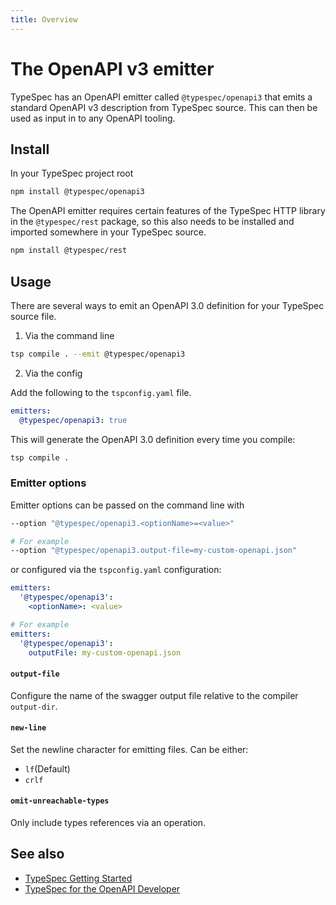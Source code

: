 ```yaml
---
title: Overview
---
```


# The OpenAPI v3 emitter

TypeSpec has an OpenAPI emitter called `@typespec/openapi3` that emits a standard OpenAPI v3 description from TypeSpec source.
This can then be used as input in to any OpenAPI tooling.

## Install

In your TypeSpec project root

```bash
npm install @typespec/openapi3
```

The OpenAPI emitter requires certain features of the TypeSpec HTTP library in the `@typespec/rest` package, so this also
needs to be installed and imported somewhere in your TypeSpec source.

```bash
npm install @typespec/rest
```

## Usage

There are several ways to emit an OpenAPI 3.0 definition for your TypeSpec source file.

1. Via the command line

```bash
tsp compile . --emit @typespec/openapi3
```

2. Via the config

Add the following to the `tspconfig.yaml` file.

```yaml
emitters:
  @typespec/openapi3: true
```

This will generate the OpenAPI 3.0 definition every time you compile:

```bash
tsp compile .
```

### Emitter options

Emitter options can be passed on the command line with

```bash
--option "@typespec/openapi3.<optionName>=<value>"

# For example
--option "@typespec/openapi3.output-file=my-custom-openapi.json"
```

or configured via the `tspconfig.yaml` configuration:

```yaml
emitters:
  '@typespec/openapi3':
    <optionName>: <value>

# For example
emitters:
  '@typespec/openapi3':
    outputFile: my-custom-openapi.json
```

#### `output-file`

Configure the name of the swagger output file relative to the compiler `output-dir`.

#### `new-line`

Set the newline character for emitting files. Can be either:

- `lf`(Default)
- `crlf`

#### `omit-unreachable-types`

Only include types references via an operation.

## See also

- [TypeSpec Getting Started](https://github.com/microsoft/typespec#getting-started)
- [TypeSpec for the OpenAPI Developer](https://github.com/microsoft/typespec/blob/main/docs/typespec-for-openapi-dev.md)
